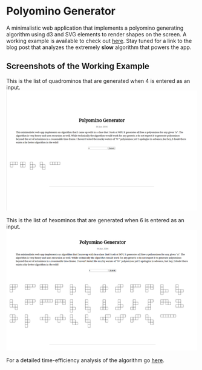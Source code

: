 # Polyomino Generator
A minimalistic web application that implements a polyomino generating algorithm using d3 and SVG elements to render shapes on the screen. A working example is available to check out <a href = "http://kartikvasu.github.io/blog/2016/06/16/polyomino-generator">here</a>. Stay tuned for a link to the blog post that analyzes the extremely <b>slow</b> algorithm that powers the app. 

## Screenshots of the Working Example
This is the list of quadrominos that are generated when 4 is entered as an input.
![alt quadromino](./img/scrn1.png)

This is the list of hexominos that are generated when 6 is entered as an input.
![alt hexomino](./img/scrn2.png)

For a detailed time-efficiency analysis of the algorithm go <a href = "http://kartikvasu.github.io/blog/2016/06/23/polyominogen-analysis">here</a>.
